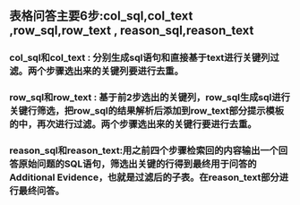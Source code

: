 ## 表格问答主要6步:col_sql,col_text ,row_sql,row_text , reason_sql,reason_text
### col_sql和col_text : 分别生成sql语句和直接基于text进行关键列过滤。两个步骤选出来的关键列要进行去重。
### row_sql和row_text : 基于前2步选出的关键列，row_sql生成sql进行关键行筛选，把row_sql的结果解析后添加到row_text部分提示模板的<initial response>中，再次进行过滤。两个步骤选出来的关键行要进行去重。
### reason_sql和reason_text:用之前四个步骤检索回的内容输出一个回答原始问题的SQL语句，筛选出关键的行得到最终用于问答的Additional Evidence，也就是过滤后的子表。在reason_text部分进行最终问答。
